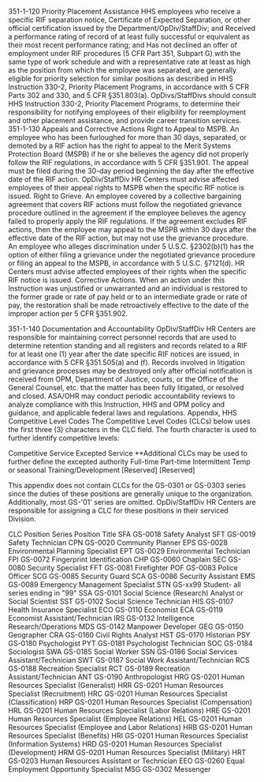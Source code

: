 351-1-120 Priority Placement Assistance
HHS employees who receive a specific RIF separation notice, Certificate of Expected Separation, or other official certification issued by the Department/OpDiv/StaffDiv; and
Received a performance rating of record of at least fully successful or equivalent as their most recent performance rating; and
Has not declined an offer of employment under RIF procedures (5 CFR Part 351, Subpart G) with the same type of work schedule and with a representative rate at least as high as the position from which the employee was separated, are generally eligible for priority selection for similar positions as described in HHS Instruction 330-2, Priority Placement Programs, in accordance with 5 CFR Parts 302 and 330, and 5 CFR §351.803(a).
OpDivs/StaffDivs should consult HHS Instruction 330-2, Priority Placement Programs, to determine their responsibility for notifying employees of their eligibility for reemployment and other placement assistance, and provide career transition services.
351-1-130 Appeals and Corrective Actions
Right to Appeal to MSPB.  An employee who has been furloughed for more than 30 days, separated, or demoted by a RIF action has the right to appeal to the Merit Systems Protection Board (MSPB) if he or she believes the agency did not properly follow the RIF regulations, in accordance with 5 CFR §351.901.  The appeal must be filed during the 30-day period beginning the day after the effective date of the RIF action. OpDiv/StaffDiv HR Centers must advise affected employees of their appeal rights to MSPB when the specific RIF notice is issued.
Right to Grieve.  An employee covered by a collective bargaining agreement that covers RIF actions must follow the negotiated grievance procedure outlined in the agreement if the employee believes the agency failed to properly apply the RIF regulations.  If the agreement excludes RIF actions, then the employee may appeal to the MSPB within 30 days after the effective date of the RIF action, but may not use the grievance procedure.  An employee who alleges discrimination under 5 U.S.C. §2302(b)(1) has the option of either filing a grievance under the negotiated grievance procedure or filing an appeal to the MSPB, in accordance with 5 U.S.C. §7121(d).  HR Centers must advise affected employees of their rights when the specific RIF notice is issued.
Corrective Actions.  When an action under this Instruction was unjustified or unwarranted and an individual is restored to the former grade or rate of pay held or to an intermediate grade or rate of pay, the restoration shall be made retroactively effective to the date of the improper action per 5 CFR §351.902.


351-1-140 Documentation and Accountability
OpDiv/StaffDiv HR Centers are responsible for maintaining correct personnel records that are used to determine retention standing and all registers and records related to a RIF for at least one (1) year after the date specific RIF notices are issued, in accordance with 5 CFR §351.505(a) and (f).
Records involved in litigation and grievance processes may be destroyed only after official notification is received from OPM, Department of Justice, courts, or the Office of the General Counsel, etc. that the matter has been fully litigated, or resolved and closed.
ASA/OHR may conduct periodic accountability reviews to analyze compliance with this Instruction, HHS and OPM policy and guidance, and applicable federal laws and regulations.
Appendix, HHS Competitive Level Codes
The Competitive Level Codes (CLCs) below uses the first three (3) characters in the CLC field.  The fourth character is used to further identify competitive levels:

Competitive Service
Excepted Service     **Additional CLCs may be used to further define the excepted authority
Full-time
Part-time
Intermittent
Temp or seasonal
Training/Development
[Reserved]
[Reserved]


This appendix does not contain CLCs for the GS-0301 or GS-0303 series since the duties of these positions are generally unique to the organization.  Additionally, most GS-'01' series are omitted.  OpDiv/StaffDiv HR Centers are responsible for assigning a CLC for these positions in their serviced Division. 

CLC	Position Series	Position Title
SFA	GS-0018	Safety Analyst
SFT	GS-0019	Safety Technician
CPN	GS-0020	Community Planner
EPS	GS-0028	Environmental Planning Specialist
EPT	GS-0029	Environmental Technician
FPI	GS-0072	Fingerprint Identification
CHP	GS-0060	Chaplain
SEC	GS-0080	Security Specialist
FFT	GS-0081	Firefighter
POF	GS-0083	Police Officer
SCG	GS-0085	Security Guard
SCA	GS-0086	Security Assistant
EMS	GS-0089	Emergency Management Specialist
STN	GS-xx99	Student- all series ending in "99"
SSA	GS-0101	Social Science (Research) Analyst or Social Scientist 
SST	GS-0102	Social Science Technician
HIS	GS-0107	Health Insurance Specialist
ECO	GS-0110	Economist
ECA	GS-0119	Economist Assistant/Technician
IRS	GS-0132	Intelligence Research/Operations
MDS	GS-0142	Manpower Developer
GEG	GS-0150	Geographer
CRA	GS-0160	Civil Rights Analyst
HST	GS-0170	Historian
PSY	GS-0180	Psychologist
PYT	GS-0181	Psychologist Technician
SOC	GS-0184	Sociologist
SWA	GS-0185	Social Worker
SSN	GS-0186	Social Services Assistant/Technician
SWT	GS-0187	Social Work Assistant/Technician
RCS	GS-0188	Recreation Specialist
RCT	GS-0189	Recreation Assistant/Technician
ANT	GS-0190	Anthropologist
HRG	GS-0201	Human Resources Specialist (Generalist)
HRR	GS-0201	Human Resources Specialist (Recruitment)
HRC	GS-0201	Human Resources Specialist (Classification)
HRP	GS-0201	Human Resources Specialist (Compensation)
HRL	GS-0201	Human Resources Specialist (Labor Relations)
HRE	GS-0201	Human Resources Specialist (Employee Relations)
HEL	GS-0201	Human Resources Specialist (Employee and Labor Relations)
HRB	GS-0201	Human Resources Specialist (Benefits)
HRI	GS-0201	Human Resources Specialist (Information Systems)
HRD	GS-0201	Human Resources Specialist (Development)
HRM	GS-0201	Human Resources Specialist (Military)
HRT	GS-0203	Human Resources Assistant or Technician
EEO	GS-0260	Equal Employment Opportunity Specialist
MSG	GS-0302	Messenger
